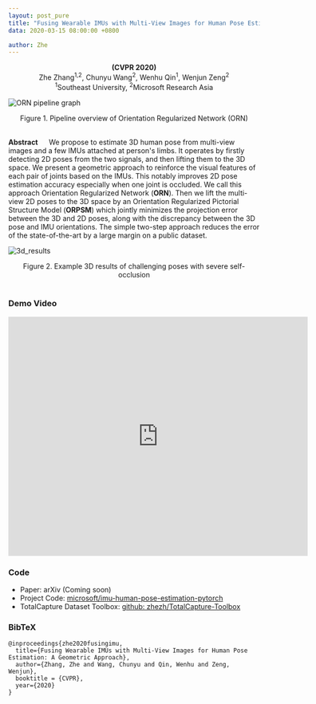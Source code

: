 ```yaml
---
layout: post_pure
title: "Fusing Wearable IMUs with Multi-View Images for Human Pose Estimation: A Geometric Approach"
data: 2020-03-15 08:00:00 +0800

author: Zhe
---
```



<center> <b>(CVPR 2020)</b> </center>

<center>Zhe Zhang<sup>1,2</sup>, Chunyu Wang<sup>2</sup>, Wenhu Qin<sup>1</sup>, Wenjun Zeng<sup>2</sup></center>
<center><sup>1</sup>Southeast University, <sup>2</sup>Microsoft Research Asia</center>




![ORN pipeline graph](https://www.zhe-zhang.com/src/orn_pipeline.png)
<center>Figure 1. Pipeline overview of Orientation Regularized Network (ORN)</center>
<br />

**Abstract**
&emsp; We propose to estimate 3D human pose from multi-view images and a few IMUs attached at person's limbs. It operates by firstly detecting 2D poses from the two signals, and then lifting them to the 3D space. We present a geometric approach to reinforce the visual features of each pair of joints based on the IMUs. This notably improves 2D pose estimation accuracy especially when one joint is occluded. We call this approach Orientation Regularized Network (**ORN**).  Then we lift the multi-view 2D poses to the 3D space by an Orientation Regularized Pictorial Structure Model (**ORPSM**) which jointly minimizes the projection error between the 3D and 2D poses, along with the discrepancy between the 3D pose and IMU orientations. The simple two-step approach reduces the error of the state-of-the-art by a large margin on a public dataset.


![3d_results](https://www.zhe-zhang.com/src/3d_results.png)
<center>Figure 2. Example 3D results of challenging poses with severe self-occlusion</center>
<br />


### Demo Video

<iframe width="600" height="480" src="https://www.youtube.com/embed/-OhMsfsuRYI" frameborder="0" allow="accelerometer; autoplay; encrypted-media; gyroscope; picture-in-picture" allowfullscreen></iframe>
<br />


### Code
- Paper: arXiv (Coming soon)
- Project Code:  [microsoft/imu-human-pose-estimation-pytorch](https://github.com/microsoft/imu-human-pose-estimation-pytorch)
- TotalCapture Dataset Toolbox: [github: zhezh/TotalCapture-Toolbox](https://github.com/zhezh/TotalCapture-Toolbox)



### BibTeX

```
@inproceedings{zhe2020fusingimu,
  title={Fusing Wearable IMUs with Multi-View Images for Human Pose Estimation: A Geometric Approach},
  author={Zhang, Zhe and Wang, Chunyu and Qin, Wenhu and Zeng, Wenjun},
  booktitle = {CVPR},
  year={2020}
}
```


